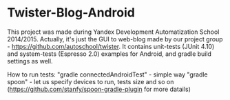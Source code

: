 # Twister-Blog-Android

This project was made during Yandex Development Automatization School 2014/2015.
Actually, it's just the GUI to web-blog made by our project group - https://github.com/autoschool/twister.
It contains unit-tests (JUnit 4.10) and system-tests (Espresso 2.0) examples for Android, and gradle build settings as well.

How to run tests:
"gradle connectedAndroidTest" - simple way
"gradle spoon" - let us specify devices to run, tests size and so on (https://github.com/stanfy/spoon-gradle-plugin for more datails)
